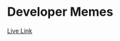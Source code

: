 <h1>Developer Memes</h1>
<p><a href="https://yashyadurai.github.io/dev_memes/" target="_blank">Live Link</a></p>
